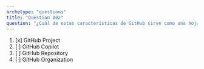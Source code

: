 ```yaml
---
archetype: "questions"
title: "Question 002"
question: "¿Cuál de estas características de GitHub sirve como una hoja de cálculo adaptable, tablero de tareas y hoja de ruta que se integra con issues y pull requests en GitHub para planificar y rastrear tu trabajo efectivamente?"
---
```



1. [x] GitHub Project
1. [ ] GitHub Copilot
1. [ ] GitHub Repository
1. [ ] GitHub Organization

